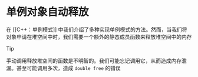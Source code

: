 # 单例对象自动释放

在 [[C++：单例模式]] 中我们介绍了多种实现单例模式的方法。然而，当我们将对象申请在堆空间中时，我们需要一个额外的静态成员函数来释放堆空间中的内存

> [!tip] 
> 
> 手动调用释放堆空间的函数是不明智的。我们可能忘记调用它，从而造成内存泄漏。甚至可能调用多次，造成 `double free` 的错误
> 






